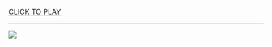 
<a href="https://premium76.site?title=la_clippers_games&ref=13M">CLICK TO PLAY</a></h3>
<hr>

<a href="https://premium76.site?title=la_clippers_games&ref=13M"><img src="https://clearcache.store/games.png"></a>



